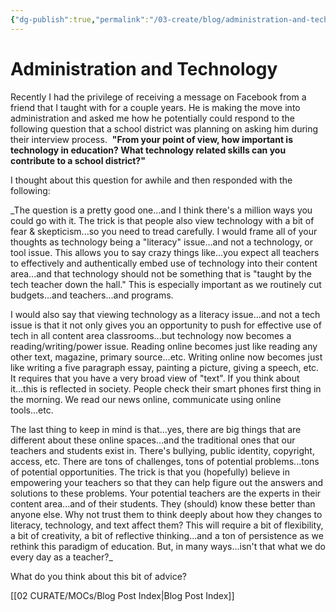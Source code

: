 ```yaml
---
{"dg-publish":true,"permalink":"/03-create/blog/administration-and-technology/","title":"Administration and Technology","tags":["icts","literacy","technology"]}
---
```


# Administration and Technology

Recently I had the privilege of receiving a message on Facebook from a friend that I taught with for a couple years. He is making the move into administration and asked me how he potentially could respond to the following question that a school district was planning on asking him during their interview process.  **"From your point of view, how important is technology in education? What technology related skills can you contribute to a school district?"**

I thought about this question for awhile and then responded with the following:

_The question is a pretty good one...and I think there's a million ways you could go with it. The trick is that people also view technology with a bit of fear & skepticism...so you need to tread carefully. I would frame all of your thoughts as technology being a "literacy" issue...and not a technology, or tool issue. This allows you to say crazy things like...you expect all teachers to effectively and authentically embed use of technology into their content area...and that technology should not be something that is "taught by the tech teacher down the hall." This is especially important as we routinely cut budgets...and teachers...and programs.

I would also say that viewing technology as a literacy issue...and not a tech issue is that it not only gives you an opportunity to push for effective use of tech in all content area classrooms...but technology now becomes a reading/writing/power issue. Reading online becomes just like reading any other text, magazine, primary source...etc. Writing online now becomes just like writing a five paragraph essay, painting a picture, giving a speech, etc. It requires that you have a very broad view of "text". If you think about it...this is reflected in society. People check their smart phones first thing in the morning. We read our news online, communicate using online tools...etc.

The last thing to keep in mind is that...yes, there are big things that are different about these online spaces...and the traditional ones that our teachers and students exist in. There's bullying, public identity, copyright, access, etc. There are tons of challenges, tons of potential problems...tons of potential opportunities. The trick is that you (hopefully) believe in empowering your teachers so that they can help figure out the answers and solutions to these problems. Your potential teachers are the experts in their content area...and of their students. They (should) know these better than anyone else. Why not trust them to think deeply about how they changes to literacy, technology, and text affect them? This will require a bit of flexibility, a bit of creativity, a bit of reflective thinking...and a ton of persistence as we rethink this paradigm of education. But, in many ways...isn't that what we do every day as a teacher?_

What do you think about this bit of advice?

[[02 CURATE/MOCs/Blog Post Index\|Blog Post Index]]
